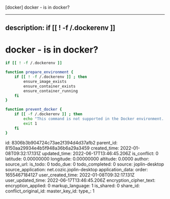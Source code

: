 [docker] docker - is in docker?

* * *

## description: if \[\[ ! -f /.dockerenv \]\]

# docker - is in docker?

```bash
if [[ ! -f /.dockerenv ]]
```

```bash
function prepare_environment {
    if [[ ! -f /.dockerenv ]] ; then
        ensure_image_exists
        ensure_container_exists
        ensure_container_running
    fi
}
```

```bash
function prevent_docker {
    if [[ -f /.dockerenv ]] ; then
        echo "This command is not supported in the Docker environment. Run this command from the host system."
        exit 1
    fi
}
```

id: 8306b3b904724c73ae2f394d4d37afb2
parent_id: 8150aa29934e4b5f948a36b6a29a3459
created_time: 2022-01-08T09:32:17.131Z
updated_time: 2022-06-17T13:46:45.206Z
is_conflict: 0
latitude: 0.00000000
longitude: 0.00000000
altitude: 0.0000
author: 
source_url: 
is_todo: 0
todo_due: 0
todo_completed: 0
source: joplin-desktop
source_application: net.cozic.joplin-desktop
application_data: 
order: 1655467184127
user_created_time: 2022-01-08T09:32:17.131Z
user_updated_time: 2022-06-17T13:46:45.206Z
encryption_cipher_text: 
encryption_applied: 0
markup_language: 1
is_shared: 0
share_id: 
conflict_original_id: 
master_key_id: 
type_: 1